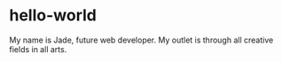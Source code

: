 # hello-world
My name is Jade, future web developer. My outlet is through all creative fields in all arts.
